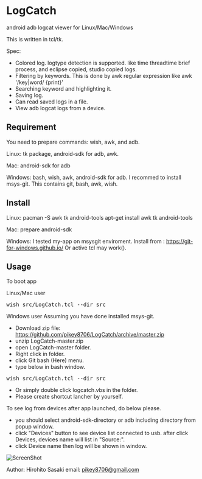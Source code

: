 LogCatch
===
android adb logcat viewer for Linux/Mac/Windows

This is written in tcl/tk.

Spec:
- Colored log. logtype detection is supported. like time threadtime brief process, and eclipse copied, studio copied logs. 
- Filtering by keywords. This is done by awk regular expression like awk '/key|word/ {print}'
- Searching keyword and highlighting it.
- Saving log.
- Can read saved logs in a file.
- View adb logcat logs from a device.

## Requirement
You need to prepare commands: wish, awk, and adb.

Linux:
tk package, android-sdk for adb, awk.

Mac:
android-sdk for adb

Windows:
bash, wish, awk, android-sdk for adb.
I recommed to install msys-git. This contains git, bash, awk, wish.

## Install
Linux:
pacman -S awk tk android-tools
apt-get install awk tk android-tools

Mac:
prepare android-sdk

Windows:
I tested my-app on msysgit enviroment.
Install from : https://git-for-windows.github.io/
Or active tcl may work().

## Usage
To boot app

Linux/Mac user
<pre>
wish src/LogCatch.tcl --dir src
</pre>

Windows user
Assuming you have done installed msys-git.
- Download zip file: https://github.com/pikey8706/LogCatch/archive/master.zip
- unzip LogCatch-master.zip
- open LogCatch-master folder.
- Right click in folder.
- click Git bash (Here) menu.
- type below in bash window.
<pre>
wish src/LogCatch.tcl --dir src
</pre>
- Or simply double click logcatch.vbs in the folder.
- Please create shortcut lancher by yourself.

To see log from devices after app launched, do below please.
- you should select android-sdk-directory or adb including directory from popup window.
- click "Devices" button to see device list connected to usb. after click Devices,
 devices name will list in "Source:".
- click Device name then log will be shown in window.

![ScreenShot](https://raw.github.com/pikey8706/LogCatch/master/screenshot_on_mac.png)

Author:
Hirohito Sasaki
email: pikey8706@gmail.com

